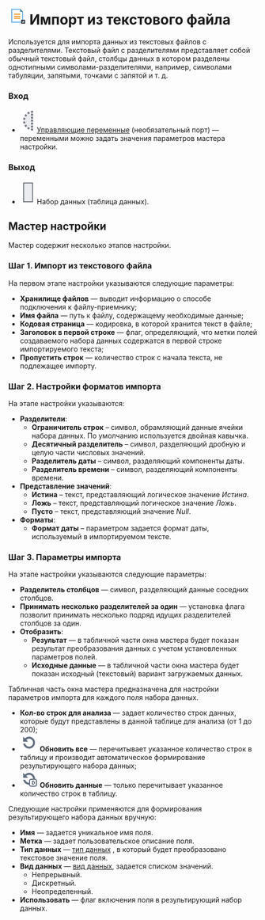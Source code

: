 # ![ ](../../images/icons/data-sources/file-txt-import_default.svg) Импорт из текстового файла

Используется для импорта данных из текстовых файлов c разделителями. Текстовый файл с разделителями представляет собой обычный текстовый файл, столбцы данных в котором разделены однотипными символами-разделителями, например, символами табуляции, запятыми, точками с запятой и т. д.

### Вход

* ![ ](../../images/icons/app/node/ports/inputs-optional/variable_inactive.svg) [Управляющие переменные](../../scenario/variables/control-variables.md) (необязательный порт) — переменными можно задать значения параметров мастера настройки.

### Выход

* ![ ](../../images/icons/app/node/ports/inputs/table_inactive.svg) Набор данных (таблица данных).

## Мастер настройки

Мастер содержит несколько этапов настройки.

### Шаг 1. Импорт из текстового файла

На первом этапе настройки указываются следующие параметры:

* **Хранилище файлов** — выводит информацию о способе подключения к файлу-приемнику;
* **Имя файла** — путь к файлу, содержащему необходимые данные;
* **Кодовая страница** — кодировка, в которой хранится текст в файле;
* **Заголовок в первой строке** — флаг, определяющий, что метки полей создаваемого набора данных содержатся в первой строке импортируемого текста;
* **Пропустить строк** — количество строк с начала текста, не подлежащее импорту.

### Шаг 2. Настройки форматов импорта

На этапе настройки указываются:

* **Разделители**:
  * **Ограничитель строк** – символ, обрамляющий данные ячейки набора данных. По умолчанию используется двойная кавычка.
  * **Десятичный разделитель** – символ, разделяющий дробную и целую части числовых значений.
  * **Разделитель даты** – символ, разделяющий компоненты даты.
  * **Разделитель времени** – символ, разделяющий компоненты времени.
* **Представление значений**:
  * **Истина** – текст, представляющий логическое значение *Истина*.
  * **Ложь** – текст, представляющий логическое значение *Ложь*.
  * **Пусто** – текст, представляющий значение *Null*.
* **Форматы**:
  * **Формат даты** – параметром задается формат даты, используемый в импортируемом тексте.

### Шаг 3. Параметры импорта

На этапе настройки указываются следующие параметры:

* **Разделитель столбцов** — символ, разделяющий данные соседних столбцов.
* **Принимать несколько разделителей за один** — установка флага позволит принимать несколько подряд идущих разделителей столбцов за один.
* **Отобразить**:
  * **Результат** — в табличной части окна мастера будет показан результат преобразования данных с учетом установленных параметров полей.
  * **Исходные данные** — в табличной части окна мастера будет показан исходный (текстовый) вариант загружаемых данных.

Табличная часть окна мастера предназначена для настройки параметров импорта для каждого поля набора данных.

* **Кол-во строк для анализа** — задает количество строк данных, которые будут представлены в данной таблице для анализа (от 1 до 200);
* ![Обновить все](../../images/icons/toolbar-controls/refresh_default.svg) **Обновить все** — перечитывает указанное количество строк в таблицу и производит автоматическое формирование результирующего набора данных;
* ![Обновить данные](../../images/icons/toolbar-controls/refresh-data_default.svg) **Обновить данные** — только перечитывает указанное количество строк в таблицу.

Следующие настройки применяются для формирования результирующего набора данных вручную:

* **Имя** — задается уникальное имя поля.
* **Метка** — задает пользовательское описание поля.
* **Тип данных** — [тип данных](../../data/datatype.md) , в который будет преобразовано текстовое значение поля.
* **Вид данных** — [вид данных](../../data/datakind.md), задается списком значений.
  * Непрерывный.
  * Дискретный.
  * Неопределенный.
* **Использовать** — флаг включения поля в результирующий набор данных.
